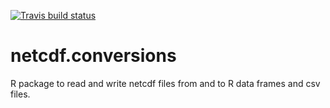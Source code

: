 [![Travis build status](https://travis-ci.org/evbln/netcdf.conversions.svg?branch=master)](https://travis-ci.org/evbln/netcdf.conversions)

# netcdf.conversions
R package to read and write netcdf files from and to R data frames and csv files.
